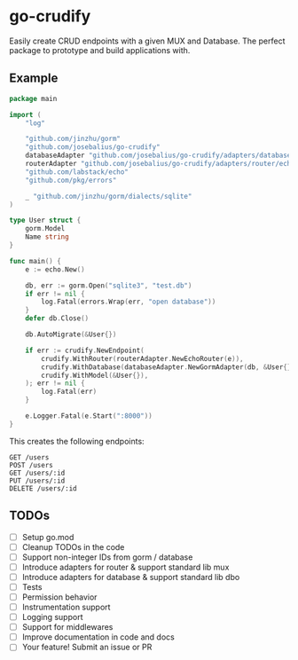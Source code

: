 # go-crudify

Easily create CRUD endpoints with a given MUX and Database. The perfect package to prototype and build applications with.

## Example

```go
package main

import (
	"log"

	"github.com/jinzhu/gorm"
	"github.com/josebalius/go-crudify"
	databaseAdapter "github.com/josebalius/go-crudify/adapters/database/gorm"
	routerAdapter "github.com/josebalius/go-crudify/adapters/router/echo"
	"github.com/labstack/echo"
	"github.com/pkg/errors"

	_ "github.com/jinzhu/gorm/dialects/sqlite"
)

type User struct {
	gorm.Model
	Name string
}

func main() {
	e := echo.New()

	db, err := gorm.Open("sqlite3", "test.db")
	if err != nil {
		log.Fatal(errors.Wrap(err, "open database"))
	}
	defer db.Close()

	db.AutoMigrate(&User{})

	if err := crudify.NewEndpoint(
		crudify.WithRouter(routerAdapter.NewEchoRouter(e)),
		crudify.WithDatabase(databaseAdapter.NewGormAdapter(db, &User{})),
		crudify.WithModel(&User{}),
	); err != nil {
		log.Fatal(err)
	}

	e.Logger.Fatal(e.Start(":8000"))
}
```

This creates the following endpoints:

```
GET /users
POST /users
GET /users/:id
PUT /users/:id
DELETE /users/:id
```

## TODOs

- [ ] Setup go.mod
- [ ] Cleanup TODOs in the code
- [ ] Support non-integer IDs from gorm / database
- [ ] Introduce adapters for router & support standard lib mux
- [ ] Introduce adapters for database & support standard lib dbo
- [ ] Tests
- [ ] Permission behavior
- [ ] Instrumentation support
- [ ] Logging support
- [ ] Support for middlewares
- [ ] Improve documentation in code and docs
- [ ] Your feature! Submit an issue or PR
